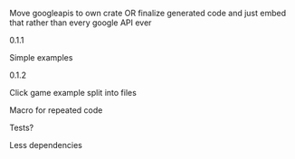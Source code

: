 Move googleapis to own crate OR finalize generated code and just embed that rather than every google API ever

0.1.1

Simple examples

0.1.2

Click game example split into files

Macro for repeated code

Tests?

Less dependencies
